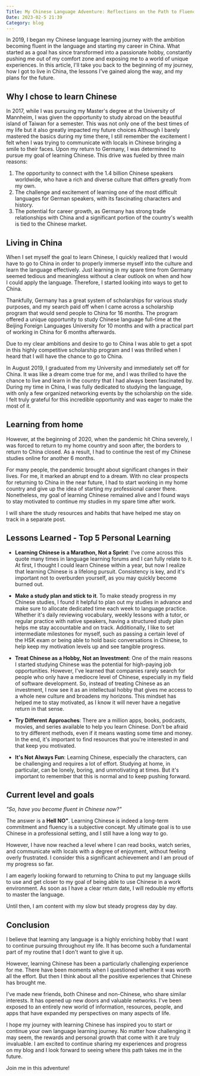 ```yaml
---
Title: My Chinese Language Adventure: Reflections on the Path to Fluency
Date: 2023-02-5 21:39
Category: blog
---
```


In 2019, I began my Chinese language learning journey with the ambition becoming fluent in the language and starting my career in China. What started as a goal has since transformed into a passionate hobby, constantly pushing me out of my comfort zone and exposing me to a world of unique experiences. In this article, I'll take you back to the beginning of my journey, how I got to live in China, the lessons I've gained along the way, and my plans for the future.

## Why I chose to learn Chinese

In 2017, while I was pursuing my Master's degree at the University of Mannheim, I was given the opportunity to study abroad on the beautiful island of Taiwan for a semester. This was not only one of the best times of my life but it also greatly impacted my future choices
Although I barely mastered the basics during my time there, I still remember the excitement I felt when I was trying to communicate with locals in Chinese bringing a smile to their faces.
Upon my return to Germany, I was determined to pursue my goal of learning Chinese. This drive was fueled by three main reasons:

1. The opportunity to connect with the 1.4 billion Chinese speakers worldwide, who have a rich and diverse culture that differs greatly from my own.
2. The challenge and excitement of learning one of the most difficult languages for German speakers, with its fascinating characters and history.
3. The potential for career growth, as Germany has strong trade relationships with China and a significant portion of the country's wealth is tied to the Chinese market.

## Living in China

When I set myself the goal to learn Chinese, I quickly realized that I would have to go to China in order to properly immerse myself into the culture and learn the language effectively. Just learning in my spare time from Germany seemed tedious and meaningless without a clear outlook on when and how I could apply the language. Therefore, I started looking into ways to get to China.

Thankfully, Germany has a great system of scholarships for various study purposes, and my search paid off when I came across a scholarship program that would send people to China for 16 months. The program offered a unique opportunity to study Chinese language full-time at the Beijing Foreign Languages University for 10 months and with a practical part of working in China for 6 months afterwards. 

Due to my clear ambitions and desire to go to China I was able to get a spot in this highly competitive scholarship program and I was thrilled when I heard that I will have the chance to go to China.

In August 2019, I graduated from my University and immediately set off for China. It was like a dream come true for me, and I was thrilled to have the chance to live and learn in the country that I had always been fascinated by. During my time in China, I was fully dedicated to studying the language, with only a few organized networking events by the scholarship on the side. I felt truly grateful for this incredible opportunity and was eager to make the most of it.

## Learning from home

However, at the beginning of 2020, when the pandemic hit China severely, I was forced to return to my home country and soon after, the borders to return to China closed. As a result, I had to continue the rest of my Chinese studies online for another 6 months.

For many people, the pandemic brought about significant changes in their lives. For me, it marked an abrupt end to a dream. With no clear prospects for returning to China in the near future, I had to start working in my home country and give up the idea of starting my professional career there. Nonetheless, my goal of learning Chinese remained alive and I found ways to stay motivated to continue my studies in my spare time after work.

I will share the study resources and habits that have helped me stay on track in a separate post.

## Lessons Learned - Top 5 Personal Learning

- **Learning Chinese is a Marathon, Not a Sprint**: I've come across this quote many times in language learning forums and I can fully relate to it. At first, I thought I could learn Chinese within a year, but now I realize that learning Chinese is a lifelong pursuit. Consistency is key, and it's important not to overburden yourself, as you may quickly become burned out.

- **Make a study plan and stick to it**. To make steady progress in my Chinese studies, I found it helpful to plan out my studies in advance and make sure to allocate dedicated time each week to language practice. Whether it's daily reviewing vocabulary, weekly lessons with a tutor, or regular practice with native speakers, having a structured study plan helps me stay accountable and on track. Additionally, I like to set intermediate milestones for myself, such as passing a certain level of the HSK exam or being able to hold basic conversations in Chinese, to help keep my motivation levels up and see tangible progress.

- **Treat Chinese as a Hobby, Not an Investment**: One of the main reasons I started studying Chinese was the potential for high-paying job opportunities. However, I've learned that companies rarely search for people who only have a mediocre level of Chinese, especially in my field of software development. So, instead of treating Chinese as an investment, I now see it as an intellectual hobby that gives me access to a whole new culture and broadens my horizons. This mindset has helped me to stay motivated, as I know it will never have a negative return in that sense.

- **Try Different Approaches**: There are a million apps, books, podcasts, movies, and series available to help you learn Chinese. Don't be afraid to try different methods, even if it means wasting some time and money. In the end, it's important to find resources that you're interested in and that keep you motivated.

- **It's Not Always Fun**: Learning Chinese, especially the characters, can be challenging and requires a lot of effort. Studying at home, in particular, can be lonely, boring, and unmotivating at times. But it's important to remember that this is normal and to keep pushing forward.

## Current level and goals 

*"So, have you become fluent in Chinese now?"*

The answer is a **Hell NO"**. Learning Chinese is indeed a long-term commitment and fluency is a subjective concept. My ultimate goal is to use Chinese in a professional setting, and I still have a long way to go.

However, I have now reached a level where I can read books, watch series, and communicate with locals with a degree of enjoyment, without feeling overly frustrated. I consider this a significant achievement and I am proud of my progress so far.

I am eagerly looking forward to returning to China to put my language skills to use and get closer to my goal of being able to use Chinese in a work environment. As soon as I have a clear return date, I will redouble my efforts to master the language.

Until then, I am content with my slow but steady progress day by day.


## Conclusion

I believe that learning any language is a highly enriching hobby that I want to continue pursuing throughout my life. It has become such a fundamental part of my routine that I don't want to give it up.

However, learning Chinese has been a particularly challenging experience for me. There have been moments when I questioned whether it was worth all the effort. But then I think about all the positive experiences that Chinese has brought me. 

I've made new friends, both Chinese and non-Chinese, who share similar interests. It has opened up new doors and valuable networks. I've been exposed to an entirely new world of information, resources, people, and apps that have expanded my perspectives on many aspects of life.

I hope my journey with learning Chinese has inspired you to start or continue your own language learning journey. No matter how challenging it may seem, the rewards and personal growth that come with it are truly invaluable. I am excited to continue sharing my experiences and progress on my blog and I look forward to seeing where this path takes me in the future.

Join me in this adventure!
